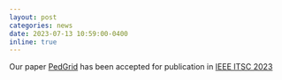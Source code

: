 ```yaml
---
layout: post
categories: news
date: 2023-07-13 10:59:00-0400
inline: true
---
```


Our paper [PedGrid](https://pedgrid.readthedocs.io/en/latest/) has been accepted for publication in [IEEE ITSC 2023](https://2023.ieee-itsc.org) 